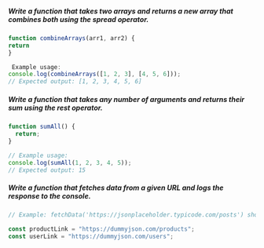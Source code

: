 

##### Write a function that takes two arrays and returns a new array that combines both using the spread operator.

```js
function combineArrays(arr1, arr2) {
return
}

 Example usage:
console.log(combineArrays([1, 2, 3], [4, 5, 6]));
// Expected output: [1, 2, 3, 4, 5, 6]
```

##### Write a function that takes any number of arguments and returns their sum using the rest operator.

```js
function sumAll() {
  return;
}

// Example usage:
console.log(sumAll(1, 2, 3, 4, 5));
// Expected output: 15
```

##### Write a function that fetches data from a given URL and logs the response to the console.
```js
// Example: fetchData('https://jsonplaceholder.typicode.com/posts') should fetch posts and log them.

const productLink = "https://dummyjson.com/products";
const userLink = "https://dummyjson.com/users";

```